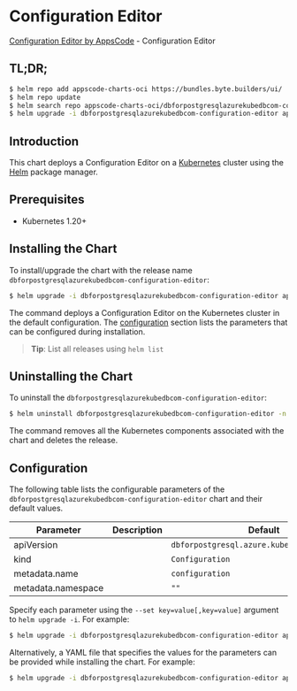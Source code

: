 # Configuration Editor

[Configuration Editor by AppsCode](https://appscode.com) - Configuration Editor

## TL;DR;

```bash
$ helm repo add appscode-charts-oci https://bundles.byte.builders/ui/
$ helm repo update
$ helm search repo appscode-charts-oci/dbforpostgresqlazurekubedbcom-configuration-editor --version=v0.9.0
$ helm upgrade -i dbforpostgresqlazurekubedbcom-configuration-editor appscode-charts-oci/dbforpostgresqlazurekubedbcom-configuration-editor -n default --create-namespace --version=v0.9.0
```

## Introduction

This chart deploys a Configuration Editor on a [Kubernetes](http://kubernetes.io) cluster using the [Helm](https://helm.sh) package manager.

## Prerequisites

- Kubernetes 1.20+

## Installing the Chart

To install/upgrade the chart with the release name `dbforpostgresqlazurekubedbcom-configuration-editor`:

```bash
$ helm upgrade -i dbforpostgresqlazurekubedbcom-configuration-editor appscode-charts-oci/dbforpostgresqlazurekubedbcom-configuration-editor -n default --create-namespace --version=v0.9.0
```

The command deploys a Configuration Editor on the Kubernetes cluster in the default configuration. The [configuration](#configuration) section lists the parameters that can be configured during installation.

> **Tip**: List all releases using `helm list`

## Uninstalling the Chart

To uninstall the `dbforpostgresqlazurekubedbcom-configuration-editor`:

```bash
$ helm uninstall dbforpostgresqlazurekubedbcom-configuration-editor -n default
```

The command removes all the Kubernetes components associated with the chart and deletes the release.

## Configuration

The following table lists the configurable parameters of the `dbforpostgresqlazurekubedbcom-configuration-editor` chart and their default values.

|     Parameter      | Description |                        Default                         |
|--------------------|-------------|--------------------------------------------------------|
| apiVersion         |             | <code>dbforpostgresql.azure.kubedb.com/v1alpha1</code> |
| kind               |             | <code>Configuration</code>                             |
| metadata.name      |             | <code>configuration</code>                             |
| metadata.namespace |             | <code>""</code>                                        |


Specify each parameter using the `--set key=value[,key=value]` argument to `helm upgrade -i`. For example:

```bash
$ helm upgrade -i dbforpostgresqlazurekubedbcom-configuration-editor appscode-charts-oci/dbforpostgresqlazurekubedbcom-configuration-editor -n default --create-namespace --version=v0.9.0 --set apiVersion=dbforpostgresql.azure.kubedb.com/v1alpha1
```

Alternatively, a YAML file that specifies the values for the parameters can be provided while
installing the chart. For example:

```bash
$ helm upgrade -i dbforpostgresqlazurekubedbcom-configuration-editor appscode-charts-oci/dbforpostgresqlazurekubedbcom-configuration-editor -n default --create-namespace --version=v0.9.0 --values values.yaml
```
